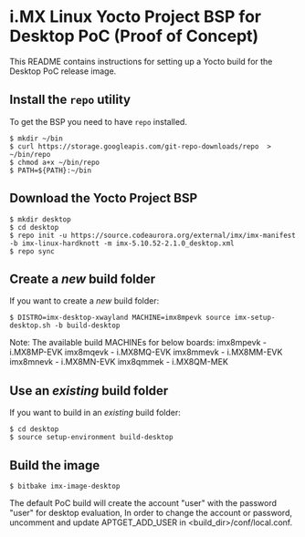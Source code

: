 i.MX Linux Yocto Project BSP for Desktop PoC (Proof of Concept)
===============================================================

This README contains instructions for setting up a Yocto build
for the Desktop PoC release image.

Install the `repo` utility
--------------------------

To get the BSP you need to have `repo` installed.

```
$ mkdir ~/bin
$ curl https://storage.googleapis.com/git-repo-downloads/repo  > ~/bin/repo
$ chmod a+x ~/bin/repo
$ PATH=${PATH}:~/bin
```

Download the Yocto Project BSP
------------------------------

```
$ mkdir desktop
$ cd desktop
$ repo init -u https://source.codeaurora.org/external/imx/imx-manifest -b imx-linux-hardknott -m imx-5.10.52-2.1.0_desktop.xml
$ repo sync
```

Create a _new_ build folder
---------------------------

If you want to create a _new_ build folder:

```
$ DISTRO=imx-desktop-xwayland MACHINE=imx8mpevk source imx-setup-desktop.sh -b build-desktop
```

Note: The available build MACHINEs for below boards:
	imx8mpevk -  i.MX8MP-EVK
	imx8mqevk -  i.MX8MQ-EVK
	imx8mmevk -  i.MX8MM-EVK
	imx8mnevk -  i.MX8MN-EVK
	imx8qmmek -  i.MX8QM-MEK

Use an _existing_ build folder
------------------------------

If you want to build in an _existing_ build folder:

```
$ cd desktop
$ source setup-environment build-desktop
```

Build the image
---------------

```
$ bitbake imx-image-desktop
```

The default PoC build will create the account "user" with the password "user" for desktop evaluation,
In order to change the account or password, uncomment and update APTGET_ADD_USER in <build_dir>/conf/local.conf.
